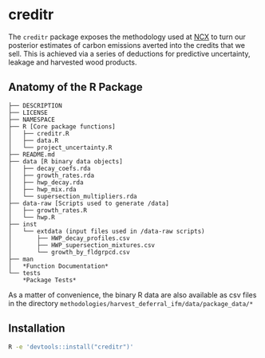 # creditr

The `creditr` package exposes the methodology used at [NCX](https://ncx.com) to turn our posterior estimates of carbon emissions averted into the credits that we sell. This is achieved via a series of deductions for predictive uncertainty, leakage and harvested wood products.

## Anatomy of the R Package

```
├── DESCRIPTION
├── LICENSE
├── NAMESPACE
├── R [Core package functions]
│   ├── creditr.R
│   ├── data.R
│   └── project_uncertainty.R
├── README.md
├── data [R binary data objects]
│   ├── decay_coefs.rda
│   ├── growth_rates.rda
│   ├── hwp_decay.rda
│   ├── hwp_mix.rda
│   └── supersection_multipliers.rda
├── data-raw [Scripts used to generate /data]
│   ├── growth_rates.R
│   └── hwp.R
├── inst
│   └── extdata (input files used in /data-raw scripts)
│       ├── HWP_decay_profiles.csv
│       ├── HWP_supersection_mixtures.csv
│       └── growth_by_fldgrpcd.csv
├── man
│   *Function Documentation*
└── tests
    *Package Tests*
```
As a matter of convenience, the binary R data are also available as csv files in the directory `methodologies/harvest_deferral_ifm/data/package_data/*`

## Installation

```bash
R -e 'devtools::install("creditr")'
```